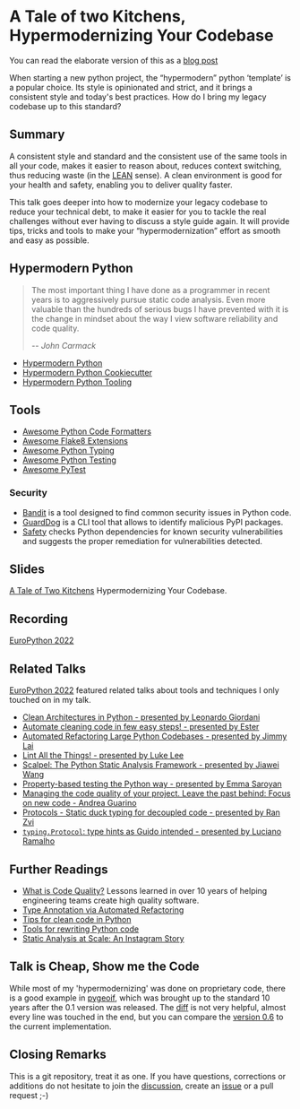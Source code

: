 # A Tale of two Kitchens, Hypermodernizing Your Codebase

You can read the elaborate version of this as a [blog post](https://dev.to/ldrscke/a-tale-of-two-kitchens-hypermodernizing-your-python-code-base-3jnh)

When starting a new python project, the “hypermodern” python ‘template’ is a popular choice. Its style is opinionated and strict, and it brings a consistent style and today's best practices. How do I bring my legacy codebase up to this standard?

## Summary

A consistent style and standard and the consistent use of the same tools in all your code, makes it easier to reason about, reduces context switching, thus reducing waste (in the [LEAN](https://en.wikipedia.org/wiki/Lean_IT) sense). A clean environment is good for your health and safety, enabling you to deliver quality faster.

This talk goes deeper into how to modernize your legacy codebase to reduce your technical debt, to make it easier for you to tackle the real challenges without ever having to discuss a style guide again. It will provide tips, tricks and tools to make your “hypermodernization” effort as smooth and easy as possible.

## Hypermodern Python

> The most important thing I have done as a programmer in recent years is to aggressively pursue static code analysis.  Even more valuable than the hundreds of serious bugs I have prevented with it is the change in mindset about the way I view software reliability and code quality.
>
> -- <cite>John Carmack</cite>

- [Hypermodern Python](https://cjolowicz.github.io/posts/hypermodern-python-01-setup/)
- [Hypermodern Python Cookiecutter](https://github.com/cjolowicz/cookiecutter-hypermodern-python)
- [Hypermodern Python Tooling](https://www.oreilly.com/library/view/hypermodern-python-tooling/9781098139575/)

## Tools

- [Awesome Python Code Formatters](https://github.com/life4/awesome-python-code-formatters)
- [Awesome Flake8 Extensions](https://github.com/DmytroLitvinov/awesome-flake8-extensions)
- [Awesome Python Typing](https://github.com/typeddjango/awesome-python-typing)
- [Awesome Python Testing](https://github.com/cleder/awesome-python-testing)
- [Awesome PyTest](https://github.com/augustogoulart/awesome-pytest)

### Security

- [Bandit](https://github.com/PyCQA/bandit) is a tool designed to find common security issues in Python code.
- [GuardDog](https://github.com/datadog/guarddog) is a CLI tool that allows to identify malicious PyPI packages.
- [Safety](https://github.com/pyupio/safety) checks Python dependencies for known security vulnerabilities and suggests the proper remediation for vulnerabilities detected.

## Slides

[A Tale of Two Kitchens](https://github.com/cleder/ep2022/blob/main/slides.pdf) Hypermodernizing Your Codebase.

## Recording

[EuroPython 2022](https://youtu.be/uwmQgCrCh2s)

## Related Talks

[EuroPython 2022](https://ep2022.europython.eu/) featured related talks about tools and techniques I only touched on in my talk.

- [Clean Architectures in Python - presented by Leonardo Giordani](https://youtu.be/C7MRkqP5NRI)
- [Automate cleaning code in few easy steps! - presented by Ester](https://youtu.be/7_FyRR3yN-k)
- [Automated Refactoring Large Python Codebases - presented by Jimmy Lai](https://youtu.be/ouDnaZxZKkc)
- [Lint All the Things! - presented by Luke Lee](https://youtu.be/9psDYv4kVvE)
- [Scalpel: The Python Static Analysis Framework - presented by Jiawei Wang](https://youtu.be/KNR1ppKTu2Q)
- [Property-based testing the Python way - presented by Emma Saroyan](https://youtu.be/EQjZgwufkYU)
- [Managing the code quality of your project. Leave the past behind: Focus on new code - Andrea Guarino](https://youtu.be/KK2GZFZ9_uA)
- [Protocols - Static duck typing for decoupled code - presented by Ran Zvi](https://youtu.be/adxG_7bBy1w)
- [`typing.Protocol`: type hints as Guido intended - presented by Luciano Ramalho](https://youtu.be/0_IQoxBFepw)

## Further Readings

- [What is Code Quality?](https://refactoring.fm/p/what-is-code-quality) Lessons learned in over 10 years of helping engineering teams create high quality software.
- [Type Annotation via Automated Refactoring](https://medium.com/building-carta/type-annotation-via-automated-refactoring-fd8edfe123d4)
- [Tips for clean code in Python](https://pybit.es/articles/tips-for-clean-code-in-python/)
- [Tools for rewriting Python code](https://lukeplant.me.uk/blog/posts/tools-for-rewriting-python-code/)
- [Static Analysis at Scale: An Instagram Story](https://instagram-engineering.com/static-analysis-at-scale-an-instagram-story-8f498ab71a0c)

## Talk is Cheap, Show me the Code

While most of my 'hypermodernizing' was done on proprietary code, there is a good example in
[pygeoif](https://github.com/cleder/pygeoif), which was brought up to the standard 10 years
after the 0.1 version was released. The [diff](https://github.com/cleder/pygeoif/compare/0.6...main)
is not very helpful, almost every line was touched in the end, but you can compare the
[version 0.6](https://github.com/cleder/pygeoif/tree/0.6) to the current implementation.

## Closing Remarks

This is a git repository, treat it as one.
If you have questions, corrections or additions do not hesitate to join the [discussion](https://github.com/cleder/ep2022/discussions), create an [issue](https://github.com/cleder/ep2022/issues) or a pull request ;-)
